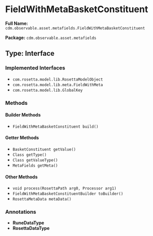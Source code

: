 # FieldWithMetaBasketConstituent

**Full Name:** `cdm.observable.asset.metafields.FieldWithMetaBasketConstituent`

**Package:** `cdm.observable.asset.metafields`

## Type: Interface

### Implemented Interfaces

- `com.rosetta.model.lib.RosettaModelObject`
- `com.rosetta.model.lib.meta.FieldWithMeta`
- `com.rosetta.model.lib.GlobalKey`

### Methods

#### Builder Methods

- `FieldWithMetaBasketConstituent build()`

#### Getter Methods

- `BasketConstituent getValue()`
- `Class getType()`
- `Class getValueType()`
- `MetaFields getMeta()`

#### Other Methods

- `void process(RosettaPath arg0, Processor arg1)`
- `FieldWithMetaBasketConstituentBuilder toBuilder()`
- `RosettaMetaData metaData()`

### Annotations

- **RuneDataType**
- **RosettaDataType**

